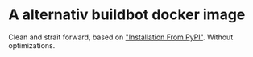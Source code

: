 A alternativ buildbot docker image
==================================

Clean and strait forward, based on ["Installation From PyPI"](http://docs.buildbot.net/latest/manual/installation/installation.html#installation-from-pypi). Without optimizations.

